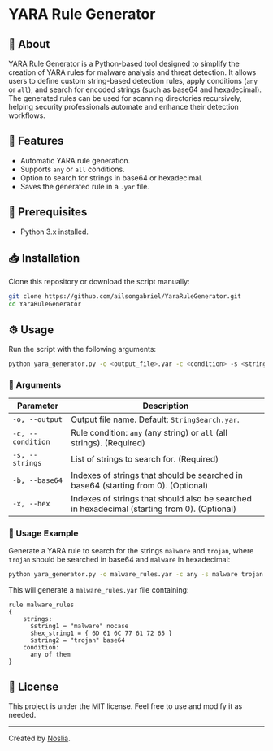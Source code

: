# YARA Rule Generator

## 📖 About
YARA Rule Generator is a Python-based tool designed to simplify the creation of YARA rules for malware analysis and threat detection. It allows users to define custom string-based detection rules, apply conditions (`any` or `all`), and search for encoded strings (such as base64 and hexadecimal). The generated rules can be used for scanning directories recursively, helping security professionals automate and enhance their detection workflows.

## 🚀 Features

- Automatic YARA rule generation.
- Supports `any` or `all` conditions.
- Option to search for strings in base64 or hexadecimal.
- Saves the generated rule in a `.yar` file.

## 📌 Prerequisites

- Python 3.x installed.

## 📥 Installation

Clone this repository or download the script manually:

```sh
git clone https://github.com/ailsongabriel/YaraRuleGenerator.git
cd YaraRuleGenerator
```

## ⚙️ Usage

Run the script with the following arguments:

```sh
python yara_generator.py -o <output_file>.yar -c <condition> -s <string1> <string2> ... [-b <base64_indexes>] [-x <hex_indexes>]
```

### 🔹 Arguments

| Parameter         | Description                                                                         |
| ----------------- | ---------------------------------------------------------------------------------- |
| `-o, --output`    | Output file name. Default: `StringSearch.yar`.                                     |
| `-c, --condition` | Rule condition: `any` (any string) or `all` (all strings). (Required)              |
| `-s, --strings`   | List of strings to search for. (Required)                                          |
| `-b, --base64`    | Indexes of strings that should be searched in base64 (starting from 0). (Optional) |
| `-x, --hex`       | Indexes of strings that should also be searched in hexadecimal (starting from 0). (Optional) |

### 🔹 Usage Example

Generate a YARA rule to search for the strings `malware` and `trojan`, where `trojan` should be searched in base64 and `malware` in hexadecimal:

```sh
python yara_generator.py -o malware_rules.yar -c any -s malware trojan -b 1 -x 0
```

This will generate a `malware_rules.yar` file containing:

```yara
rule malware_rules
{
    strings:
      $string1 = "malware" nocase
      $hex_string1 = { 6D 61 6C 77 61 72 65 }
      $string2 = "trojan" base64
    condition:
      any of them
}
```

## 📝 License

This project is under the MIT license. Feel free to use and modify it as needed.

---

Created by [Noslia](https://github.com/ailsongabriel).

